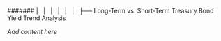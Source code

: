 ####### |   |   |   |   |   |   ├── Long-Term vs. Short-Term Treasury Bond Yield Trend Analysis

*Add content here*